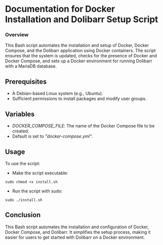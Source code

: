 # Documentation for Docker Installation and Dolibarr Setup Script
### Overview
This Bash script automates the installation and setup of Docker, Docker Compose, and the Dolibarr application using Docker containers. The script ensures that the system is updated, checks for the presence of Docker and Docker Compose, and sets up a Docker environment for running Dolibarr with a MariaDB database.


## Prerequisites
- A Debian-based Linux system (e.g., Ubuntu).
- Sufficient permissions to install packages and modify user groups.

## Variables
- *DOCKER_COMPOSE_FILE*: The name of the Docker Compose file to be created.
- Default is set to *"docker-compose.yml"*.

## Usage
To use the script:
- Make the script executable:
```
sudo chmod +x install.sh
```

- Run the script with sudo:
```
sudo ./install.sh
```

## Conclusion
This Bash script automates the installation and configuration of Docker, Docker Compose, and Dolibarr. It simplifies the setup process, making it easier for users to get started with Dolibarr on a Docker environment.
